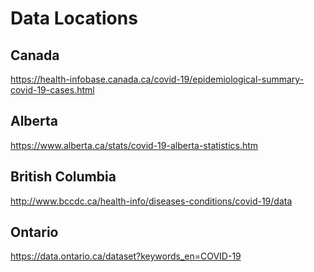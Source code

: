 # Data Locations

## Canada
https://health-infobase.canada.ca/covid-19/epidemiological-summary-covid-19-cases.html

## Alberta
https://www.alberta.ca/stats/covid-19-alberta-statistics.htm

## British Columbia
http://www.bccdc.ca/health-info/diseases-conditions/covid-19/data

## Ontario
https://data.ontario.ca/dataset?keywords_en=COVID-19
